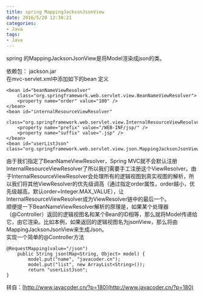 ```yaml
---
title: spring MappingJacksonJsonView
date: 2016/5/20 12:30:21 
categories:
- Java
tags:
- Java
---
```

spring 的MappingJacksonJsonView是将Model渲染成json的类。  

依赖包： jackson.jar  
在mvc-servlet.xml中添加如下的bean 定义  
  
	<bean id="beanNameViewResolver"
    	class="org.springframework.web.servlet.view.BeanNameViewResolver">
    	<property name="order" value="100" />
	</bean>
	<bean id="internalResourceViewResolver"
		class="org.springframework.web.servlet.view.InternalResourceViewResolver">
    	<property name="prefix" value="/WEB-INF/jsp/" />
    	<property name="suffix" value=".jsp" />
	</bean>
	<bean id="userListJson" 
	class="org.springframework.web.servlet.view.json.MappingJacksonJsonView"/>

由于我们指定了BeanNameViewResolver，Spring MVC就不会默认注册InternalResourceViewResolver了所以我们需要手工注册这个ViewResolver。由于InternalResourceViewResolver会处理所有的逻辑视图到真实视图的解析，所以我们将其他ViewResolver的优先级调高（通过指定order属性，order越小，优先级越高，默认order=Integer.MAX_VALUE），让InternalResourceViewResolver成为ViewResolver链中的最后一个。  
顺便提一下BeanNameViewResolver解析的原理是，如果某个处理器（@Controller）返回的逻辑视图名和某个Bean的ID相等，那么就将Model传递给它，由它渲染。比如本例，如果返回的逻辑视图名为jsonView，那么将由MappingJacksonJsonView来生成Json。  
实现一个简单的@Controller方法  

	@RequestMapping(value="/json")
		public String json(Map<String, Object> model) {
			model.put("name", "javacoder.cn");
			model.put("list", new ArrayList<String>());
			return "userListJson";
	}


转自：[http://www.javacoder.cn/?p=180](http://www.javacoder.cn/?p=180)